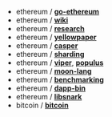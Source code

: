 
* ethereum / [**go-ethereum**](https://github.com/ethereum/go-ethereum)
* ethereum / [**wiki**](https://github.com/ethereum/wiki)
* ethereum / [**research**](https://github.com/ethereum/research)
* ethereum / [**yellowpaper**](https://github.com/ethereum/yellowpaper)
* ethereum / [**casper**](https://github.com/ethereum/casper)
* ethereum / [**sharding**](https://github.com/ethereum/sharding)
* ethereum / [**viper**](https://github.com/ethereum/viper), [**populus**](https://github.com/ethereum/populus)
* ethereum / [**moon-lang**](https://github.com/ethereum/moon-lang)
* ethereum / [**benchmarking**](https://github.com/ethereum/benchmarking)
* ethereum / [**dapp-bin**](https://github.com/ethereum/dapp-bin)
* ethereum / [**libsnark**](https://github.com/ethereum/libsnark)
* bitcoin / [**bitcoin**](https://github.com/bitcoin/bitcoin)

